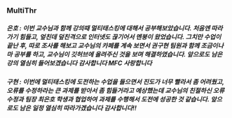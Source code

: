 ### MultiThr


##### 은호 : 이번 교수님과 함께 강의때 멀티태스킹에 대해서 공부해보았습니다. 처음엔 따라가기 힘들고, 엎친데 덮친격으로 인터넷도 끊기어서 멘붕이 왔었습니다. 그치만 수업이 끝난 후, 따로 조사를 해보고 교수님의 카페를 계속 보면서 권구현 팀원과 함께 조금이나마 공부를 하고, 교수님이 깃허브에 올려주신 것을 보며 해결하였습니다. 앞으로도 남은 강의 열심히 들어보겠습니다 감사합니다 MFC 사랑합니다

##### 구현 : 이번에 멀티태스킹에 도전하는 수업을 들으면서 진도가 너무 빨라서 좀 어려웠고, 오류를 수정하라는 큰 과제를 받아서 좀 힘들거라고 예상했는데 교수님의 친절하신 오류 수정과 팀장 최은호 학생과 협업하여 과제를 수행해서 도전에 성공한 것 같습니다. 앞으로도 남은 일정 열심히 따라가겠습니다 감사합니다!!
